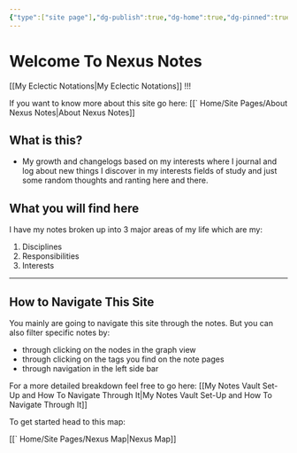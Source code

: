 ```yaml
---
{"type":["site page"],"dg-publish":true,"dg-home":true,"dg-pinned":true,"publish":true,"banner":"https://th.bing.com/th/id/R.42b1cb948b8b90bc20062a856a7d0923?rik=Nm5JavGE2c%2bP%2bQ&pid=ImgRaw&r=0","sticker":"emoji//1f4a0","permalink":"/home/site-pages/welcome-to-nexus-notes/","pinned":true,"tags":["gardenEntry"],"dgPassFrontmatter":true,"created":"2023-06-25T01:13:09.932-07:00","updated":"2023-09-11T19:10:00.639-07:00"}
---
```


# Welcome To Nexus Notes

[[My Eclectic Notations\|My Eclectic Notations]] !!!

If you want to know more about this site go here: [[` Home/Site Pages/About Nexus Notes\|About Nexus Notes]]

## What is this? 

- My growth and changelogs based on my interests where I journal and log about new things I discover in my interests fields of study and just some random thoughts and ranting here and there. 

## What you will find here

I have my notes broken up into 3 major areas of my life which are my: 

1. Disciplines 
2. Responsibilities
3. Interests 

---

## How to Navigate This Site

You mainly are going to navigate this site through the notes. But you can also filter specific notes by: 

- through clicking on the nodes in the graph view 
- through clicking on the tags you find on the note pages
- through navigation in the left side bar

For a more detailed  breakdown feel free to go here: [[My Notes Vault Set-Up and How To Navigate Through It\|My Notes Vault Set-Up and How To Navigate Through It]]

To get started head to this map: 

[[` Home/Site Pages/Nexus Map\|Nexus Map]]